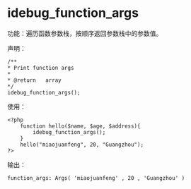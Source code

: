 # idebug\_function\_args

功能：遍历函数参数栈，按顺序返回参数栈中的参数值。

声明：

```
/**
* Print function args
*
* @return   array
*/
idebug_function_args();
```

使用：

```
<?php
    function hello($name, $age, $address){
        idebug_function_args();
    }
    hello("miaojuanfeng", 20, "Guangzhou");
?>
```

输出：

```
function_args: Args( 'miaojuanfeng' , 20 , 'Guangzhou' )
```



